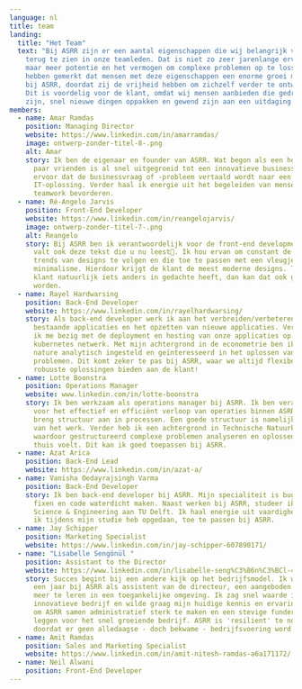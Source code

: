 ```yaml
---
language: nl
title: team
landing:
  title: "Het Team"
  text: "Bij ASRR zijn er een aantal eigenschappen die wij belangrijk vinden om
    terug te zien in onze teamleden. Dat is niet zo zeer jarenlange ervaring,
    maar meer potentie en het vermogen om complexe problemen op te lossen. Wij
    hebben gemerkt dat mensen met deze eigenschappen een enorme groei meemaken
    bij ASRR, doordat zij de vrijheid hebben om zichzelf verder te ontwikkelen.
    Dit is voordelig voor de klant, omdat wij mensen aanbieden die gedreven
    zijn, snel nieuwe dingen oppakken en gewend zijn aan een uitdaging. "
members:
  - name: Amar Ramdas
    position: Managing Director
    website: https://www.linkedin.com/in/amarramdas/
    image: ontwerp-zonder-titel-8-.png
    alt: Amar
    story: Ik ben de eigenaar en founder van ASRR. Wat begon als een hobby met een
      paar vrienden is al snel uitgegroeid tot een innovatieve business. Ik zorg
      ervoor dat de businessvraag of -probleem vertaald wordt naar een
      IT-oplossing. Verder haal ik energie uit het begeleiden van mensen en
      teamwork bevorderen.
  - name: Ré-Angelo Jarvis
    position: Front-End Developer
    website: https://www.linkedin.com/in/reangelojarvis/
    image: ontwerp-zonder-titel-7-.png
    alt: Reangelo
    story: Bij ASRR ben ik verantwoordelijk voor de front-end development. Daaronder
      valt ook deze tekst die u nu leest🙂. Ik hou ervan om constant de nieuwste
      trends van designs te volgen en die toe te passen met een vleugje
      minimalisme. Hierdoor krijgt de klant de meest moderne designs. Tenzij de
      klant natuurlijk iets anders in gedachte heeft, dan kan dat ook geregeld
      worden.
  - name: Rayel Hardwarsing
    position: Back-End Developer
    website: https://www.linkedin.com/in/rayelhardwarsing/
    story: Als back-end developer werk ik aan het verbreiden/verbeteren van
      bestaande applicaties en het opzetten van nieuwe applicaties. Verder houd
      ik me bezig met de deployment en hosting van onze applicaties op ons
      kubernetes netwerk. Met mijn achtergrond in de econometrie ben ik van
      nature analytisch ingesteld en geïnteresseerd in het oplossen van complexe
      problemen. Dit komt zeker te pas bij ASRR, waar we altijd flexibele en
      robuuste oplossingen bieden aan de klant!
  - name: Lotte Boonstra
    position: Operations Manager
    website: www.linkedin.com/in/lotte-boonstra
    story: Ik ben werkzaam als operations manager bij ASRR. Ik ben verantwoordelijk
      voor het effectief en efficiënt verloop van operaties binnen ASRR. Ik
      breng structuur aan in processen. Een goede structuur is namelijk de helft
      van het werk. Verder heb ik een achtergrond in Technische Natuurkunde,
      waardoor gestructureerd complexe problemen analyseren en oplossen als
      thuis voelt. Dit kan ik goed toepassen bij ASRR.
  - name: Azat Arica
    position: Back-End Lead
    website: https://www.linkedin.com/in/azat-a/
  - name: Vanisha Oedayrajsingh Varma
    position: Back-End Developer
    story: Ik ben back-end developer bij ASRR. Mijn specialiteit is bugs vinden,
      fixen en code waterdicht maken. Naast werken bij ASRR, studeer ik Computer
      Science & Engineering aan TU Delft. Ik haal energie uit vaardigheden, die
      ik tijdens mijn studie heb opgedaan, toe te passen bij ASRR.
  - name: Jay Schipper
    position: Marketing Specialist
    website: https://www.linkedin.com/in/jay-schipper-607890171/
  - name: "Lisabelle Sengönül "
    position: Assistant to the Director
    website: https://www.linkedin.com/in/lisabelle-seng%C3%B6n%C3%BCl-4a1708181/
    story: Succes begint bij een andere kijk op het bedrijfsmodel. Ik werk inmiddels
      een jaar bij ASRR als assistent van de directeur, een aangeboden kans om
      meer te leren in een toegankelijke omgeving. Ik zag snel waarde in het
      innovatieve bedrijf en wilde graag mijn huidige kennis en ervaring delen
      om ASRR samen administratief sterk te maken en een stevige fundering te
      leggen voor het snel groeiende bedrijf. ASRR is 'resilient' te noemen mede
      doordat er geen alledaagse - doch bekwame - bedrijfsvoering word beoefent.
  - name: Amit Ramdas
    position: Sales and Marketing Specialist
    website: https://www.linkedin.com/in/amit-nitesh-ramdas-a6a171172/
  - name: Neil Alwani
    position: Front-End Developer
---
```

